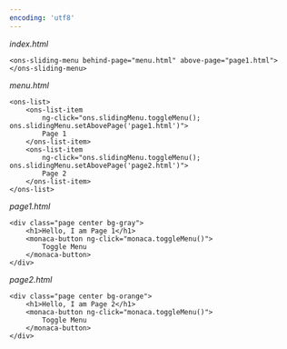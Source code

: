 ```yaml
---
encoding: 'utf8'
---
```


*index.html*

    <ons-sliding-menu behind-page="menu.html" above-page="page1.html">
    </ons-sliding-menu>


*menu.html*

    <ons-list>
        <ons-list-item 
            ng-click="ons.slidingMenu.toggleMenu(); ons.slidingMenu.setAbovePage('page1.html')">
            Page 1
        </ons-list-item>
        <ons-list-item 
            ng-click="ons.slidingMenu.toggleMenu(); ons.slidingMenu.setAbovePage('page2.html')">
            Page 2
        </ons-list-item>
    </ons-list>


*page1.html*

    <div class="page center bg-gray">
        <h1>Hello, I am Page 1</h1>
        <monaca-button ng-click="monaca.toggleMenu()">
            Toggle Menu
        </monaca-button>
    </div>


*page2.html*

    <div class="page center bg-orange">
        <h1>Hello, I am Page 2</h1>
        <monaca-button ng-click="monaca.toggleMenu()">
            Toggle Menu
        </monaca-button>    
    </div>